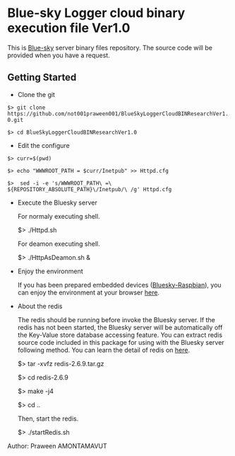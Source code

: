 Blue-sky Logger cloud binary execution file Ver1.0
===================================================
This is [Blue-sky](http://www.bluesky-cps.org) server binary files repository. The source code will be provided when you have a request.

Getting Started
---------------
- Clone the git

 `$> git clone https://github.com/not001praween001/BlueSkyLoggerCloudBINResearchVer1.0.git`

 `$> cd BlueSkyLoggerCloudBINResearchVer1.0`
 
- Edit the configure

 `$> curr=$(pwd)`
 
 `$> echo "WWWROOT_PATH = $curr/Inetpub" >> Httpd.cfg`
 
 `$>  sed -i -e 's/WWWROOT_PATH\ =\ ${REPOSITORY_ABSOLUTE_PATH}\/Inetpub/\ /g' Httpd.cfg`
  
- Execute the Bluesky server

  For normaly executing shell.
	
	$> ./Httpd.sh

  For deamon executing shell.
	
	$> ./HttpAsDeamon.sh &
	
- Enjoy the environment

  If you has been prepared embedded devices ([Bluesky-Raspbian](https://github.com/not001praween001/Raspberry-Pi-CPS-SN-trial)), you can enjoy the environment at your browser [here](http://127.0.0.1:8189).

- About the redis

  The redis should be running before invoke the Bluesky server. If the redis has not been started, the Bluesky server will be automatically off the Key-Value store database accessing feature. You can extract redis source code included in this package for using with the Bluesky server following method. You can learn the detail of redis on [here](http://redis.io/). 

	$> tar -xvfz redis-2.6.9.tar.gz
	
	$> cd redis-2.6.9
	
	$> make -j4
	
	$> cd ..

  Then, start the redis.
	
	$> ./startRedis.sh

Author: Praween AMONTAMAVUT
